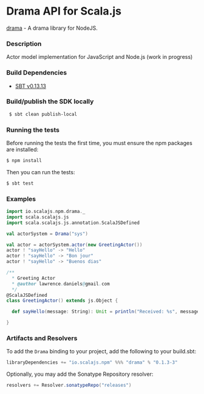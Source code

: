 Drama API for Scala.js
================================
[drama](https://www.npmjs.com/package/drama) - A drama library for NodeJS.

### Description

Actor model implementation for JavaScript and Node.js (work in progress)

### Build Dependencies

* [SBT v0.13.13](http://www.scala-sbt.org/download.html)

### Build/publish the SDK locally

```bash
 $ sbt clean publish-local
```

### Running the tests

Before running the tests the first time, you must ensure the npm packages are installed:

```bash
$ npm install
```

Then you can run the tests:

```bash
$ sbt test
```

### Examples

```scala
import io.scalajs.npm.drama._
import scala.scalajs.js
import scala.scalajs.js.annotation.ScalaJSDefined

val actorSystem = Drama("sys")

val actor = actorSystem.actor(new GreetingActor())
actor ! "sayHello" -> "Hello"
actor ! "sayHello" -> "Bon jour"
actor ! "sayHello" -> "Buenos dias"

/**
  * Greeting Actor
  * @author lawrence.daniels@gmail.com
  */
@ScalaJSDefined
class GreetingActor() extends js.Object {

  def sayHello(message: String): Unit = println("Received: %s", message)

}
```

### Artifacts and Resolvers

To add the `Drama` binding to your project, add the following to your build.sbt:  

```sbt
libraryDependencies += "io.scalajs.npm" %%% "drama" % "0.1.3-3"
```

Optionally, you may add the Sonatype Repository resolver:

```sbt   
resolvers += Resolver.sonatypeRepo("releases") 
```